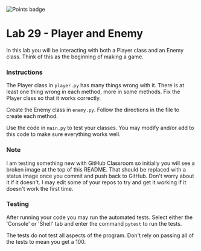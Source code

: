 ![Points badge](../../blob/badges/.github/badges/points.svg)

# Lab 29 - Player and Enemy

In this lab you will be interacting with both a Player class and an Enemy class.  Think of this as the beginning of making a game.  

### Instructions

The Player class in `player.py` has many things wrong with it.  There is at least one thing wrong in each method, more in some methods.  Fix the Player class so that it works correctly.

Create the Enemy class in `enemy.py`.  Follow the directions in the file to create each method.

Use the code in `main.py` to test your classes.  You may modify and/or add to this code to make sure everything works well.

### Note

I am testing something new with GitHub Classroom so initially you will see a broken image at the top of this README.  That should be replaced with a status image once you commit and push back to GitHub.  Don't worry about it if it doesn't.  I may edit some of your repos to try and get it working if it doesn't work the first time.  

### Testing

After running your code you may run the automated tests.  Select either the 'Console' or 'Shell' tab and enter the command `pytest` to run the tests.

The tests do not test all aspects of the program.  Don't rely on passing all of the tests to mean you get a 100.